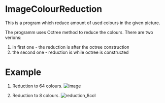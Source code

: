 # ImageColourReduction
This is a program which reduce amount of used colours in the given picture.

The programm uses Octree method to reduce the colours. There are two verions:
1. in first one - the reduction is after the octree construction
2. the second one - reduction is while octree is constructed

# Example
1. Reduction to 64 colours.
![image](https://user-images.githubusercontent.com/128033227/230078253-ee4ae194-32b1-479d-94ae-3b46478d82bb.png)

1. Reduction to 8 colours.
![reduction_8col](https://user-images.githubusercontent.com/128033227/230078450-f2511d67-63b4-475e-8f22-dc53ed18c704.png)
